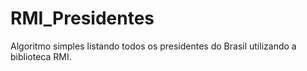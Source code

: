 # RMI_Presidentes
Algoritmo simples listando todos os presidentes do Brasil utilizando a biblioteca RMI.
